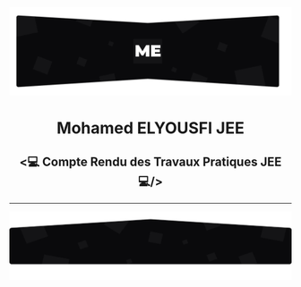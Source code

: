 <img src="./github/assets/images/topo_readme.jpg"/>

<h1 align="center">Mohamed ELYOUSFI JEE</h1>

<h2 align="center"><💻 Compte Rendu des Travaux Pratiques JEE💻/></h2>

---

<img src="./github/assets/images/rodape_readme.jpg" alt="Art for footer readme.md" />
